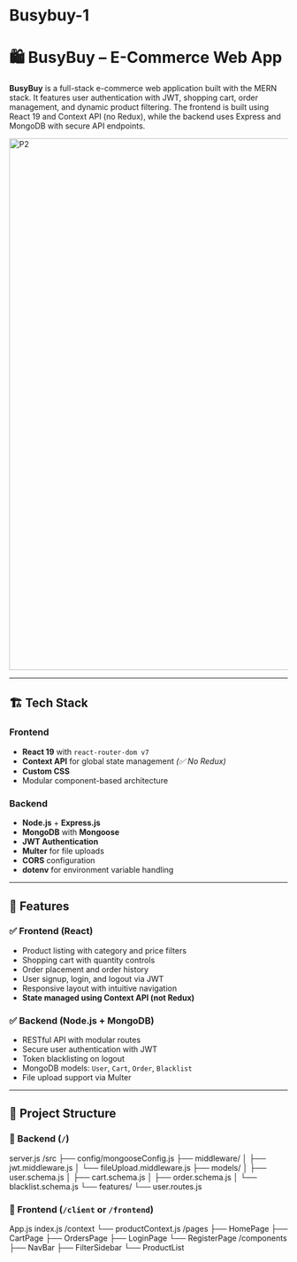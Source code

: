 # Busybuy-1
# 🛍️ BusyBuy – E-Commerce Web App

**BusyBuy** is a full-stack e-commerce web application built with the MERN stack. It features user authentication with JWT, shopping cart, order management, and dynamic product filtering. The frontend is built using React 19 and Context API (no Redux), while the backend uses Express and MongoDB with secure API endpoints.

<img width="960" alt="P2" src="https://github.com/user-attachments/assets/8410b591-1313-4abb-ae35-ad2c675cfd9c" />

---

## 🏗️ Tech Stack

### Frontend
- **React 19** with `react-router-dom v7`
- **Context API** for global state management *(✅ No Redux)*
- **Custom CSS**
- Modular component-based architecture

### Backend
- **Node.js** + **Express.js**
- **MongoDB** with **Mongoose**
- **JWT Authentication**
- **Multer** for file uploads
- **CORS** configuration
- **dotenv** for environment variable handling

---

## 🚀 Features

### ✅ Frontend (React)
- Product listing with category and price filters
- Shopping cart with quantity controls
- Order placement and order history
- User signup, login, and logout via JWT
- Responsive layout with intuitive navigation
- **State managed using Context API (not Redux)**

### ✅ Backend (Node.js + MongoDB)
- RESTful API with modular routes
- Secure user authentication with JWT
- Token blacklisting on logout
- MongoDB models: `User`, `Cart`, `Order`, `Blacklist`
- File upload support via Multer

---

## 📁 Project Structure

### 🔧 Backend (`/`)
server.js
/src
├── config/mongooseConfig.js
├── middleware/
│ ├── jwt.middleware.js
│ └── fileUpload.middleware.js
├── models/
│ ├── user.schema.js
│ ├── cart.schema.js
│ ├── order.schema.js
│ └── blacklist.schema.js
└── features/
└── user.routes.js

### 🎨 Frontend (`/client` or `/frontend`)
App.js
index.js
/context
└── productContext.js
/pages
├── HomePage
├── CartPage
├── OrdersPage
├── LoginPage
└── RegisterPage
/components
├── NavBar
├── FilterSidebar
└── ProductList

